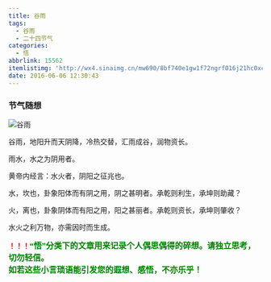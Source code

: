 ```yaml
---
title: 谷雨
tags:
  - 谷雨
  - 二十四节气
categories:
  - 悟
abbrlink: 15562
itemlistimg: 'http://wx4.sinaimg.cn/mw690/8bf740e1gw1f72ngrf016j21hc0xc1am.jpg'
date: 2016-06-06 12:30:43
---
```

### 节气随想
![谷雨](http://wx4.sinaimg.cn/mw690/8bf740e1gw1f72ngrf016j21hc0xc1am.jpg)

谷雨，地阳升而天阴降，冷热交替，汇雨成谷，润物资长。&nbsp;

雨水，水之为阴用者。

黄帝内经言：水火者，阴阳之征兆也。&nbsp;

水，坎也，卦象阳体而有阴之用，阴之甚明者。承乾则利生，承坤则助藏？&nbsp;

火，离也，卦象阴体而有阳之用，阳之甚丽者。承乾则资长，承坤则肇收？&nbsp;

水火之利万物，亦需因时而生成。&nbsp;


**<font color=red>！！！</font><font color=green face=微软雅黑 size=3>“悟”分类下的文章用来记录个人偶思偶得的碎想。请独立思考，切勿轻信。  
如若这些小言琐语能引发您的遐想、感悟，不亦乐乎！</font>**